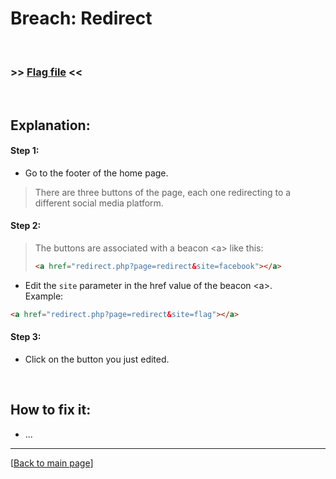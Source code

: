 # Breach: Redirect


<br>

### >> [Flag file](../flag) <<

<br>


## Explanation:


#### Step 1:

- Go to the footer of the home page.

> There are three buttons of the page, each one redirecting to a different social media platform.


#### Step 2:

> The buttons are associated with a beacon &lt;a&gt; like this:
> ```html
> <a href="redirect.php?page=redirect&site=facebook"></a>
> ```

- Edit the `site` parameter in the href value of the beacon &lt;a&gt;.<br>
  Example:
```html
<a href="redirect.php?page=redirect&site=flag"></a>
```


#### Step 3:

- Click on the button you just edited.


<br>


## How to fix it:

- ...


---

[[Back to main page](/#darkly)]
